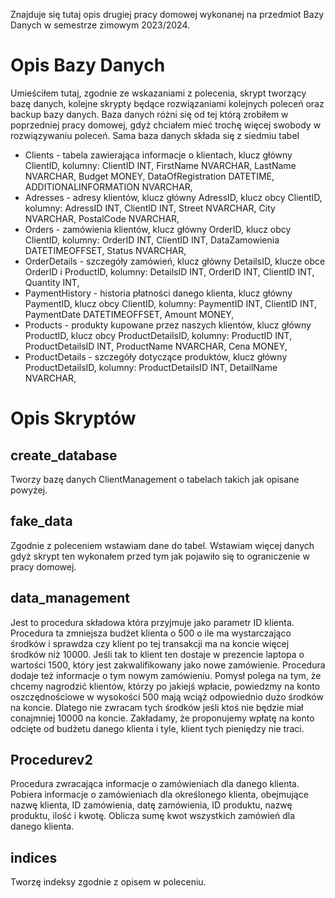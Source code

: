 Znajduje się tutaj opis drugiej pracy domowej wykonanej na przedmiot Bazy Danych w semestrze zimowym 2023/2024.

# Opis Bazy Danych
Umieściłem tutaj, zgodnie ze wskazaniami z polecenia, skrypt tworzący bazę danych, kolejne skrypty będące rozwiązaniami kolejnych poleceń oraz backup bazy danych. Baza danych różni się od tej którą zrobiłem w poprzedniej pracy domowej, gdyż chciałem mieć trochę więcej swobody w rozwiązywaniu poleceń. Sama baza danych składa się z siedmiu tabel
- Clients - tabela zawierająca informacje o klientach, klucz główny ClientID, kolumny: ClientID INT, FirstName NVARCHAR, LastName NVARCHAR, Budget MONEY, DataOfRegistration DATETIME, ADDITIONALINFORMATION NVARCHAR, 
- Adresses - adresy klientów, klucz główny AdressID, klucz obcy ClientID, kolumny: AdressID INT, ClientID INT, Street NVARCHAR, City NVARCHAR, PostalCode NVARCHAR, 
- Orders - zamówienia klientów, klucz główny OrderID, klucz obcy ClientID, kolumny: OrderID INT, ClientID INT, DataZamowienia DATETIMEOFFSET, Status NVARCHAR, 
- OrderDetails - szczegóły zamówień, klucz główny DetailsID, klucze obce OrderID i ProductID, kolumny: DetailsID INT, OrderID INT, ClientID INT, Quantity INT, 
- PaymentHistory - historia płatności danego klienta, klucz główny PaymentID, klucz obcy ClientID, kolumny: PaymentID INT, ClientID INT, PaymentDate DATETIMEOFFSET, Amount MONEY, 
- Products - produkty kupowane przez naszych klientów, klucz główny ProductID, klucz obcy ProductDetailsID, kolumny: ProductID INT, ProductDetailsID INT, ProductName NVARCHAR, Cena MONEY, 
- ProductDetails - szczegóły dotyczące produktów, klucz główny ProductDetailsID, kolumny: ProductDetailsID INT, DetailName NVARCHAR, 
# Opis Skryptów
## create_database
Tworzy bazę danych ClientManagement o tabelach takich jak opisane powyżej. 
## fake_data
Zgodnie z poleceniem wstawiam dane do tabel. Wstawiam więcej danych gdyż skrypt ten wykonałem przed tym jak pojawiło się to ograniczenie w pracy domowej. 
## data_management
Jest to procedura składowa która przyjmuje jako parametr ID klienta. Procedura ta zmniejsza budżet klienta o 500 o ile ma wystarczająco środków i sprawdza czy klient po tej transakcji ma na koncie więcej środków niż 10000. Jeśli tak to klient ten dostaje w prezencie laptopa o wartości 1500, który jest zakwalifikowany jako nowe zamówienie. Procedura dodaje też informacje o tym nowym zamówieniu. Pomysł polega na tym, że chcemy nagrodzić klientów, którzy po jakiejś wpłacie, powiedzmy na konto oszczędnościowe w wysokości 500 mają wciąż odpowiednio dużo środków na koncie. Dlatego nie zwracam tych środków jeśli ktoś nie będzie miał conajmniej 10000 na koncie. Zakładamy, że proponujemy wpłatę na konto odcięte od budżetu danego klienta i tyle, klient tych pieniędzy nie traci.
## Procedurev2
Procedura zwracająca informacje o zamówieniach dla danego klienta. Pobiera informacje o zamówieniach dla określonego klienta, obejmujące nazwę klienta, ID zamówienia, datę zamówienia, ID produktu, nazwę produktu, ilość i kwotę. Oblicza sumę kwot wszystkich zamówień dla danego klienta.
## indices
Tworzę indeksy zgodnie z opisem w poleceniu. 

